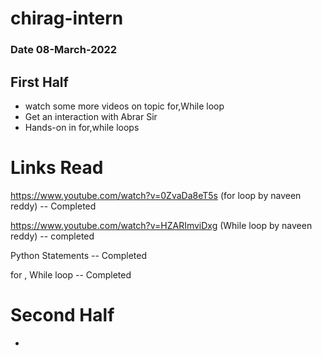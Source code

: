 # chirag-intern

### Date 08-March-2022

## First Half

- watch some more videos on  topic for,While loop
- Get an interaction with Abrar Sir
- Hands-on in for,while loops


# Links Read 
   https://www.youtube.com/watch?v=0ZvaDa8eT5s (for loop by naveen reddy) -- Completed

   https://www.youtube.com/watch?v=HZARImviDxg (While loop by naveen reddy) -- completed


   Python Statements  -- Completed

   for , While loop   -- Completed



# Second Half 
-